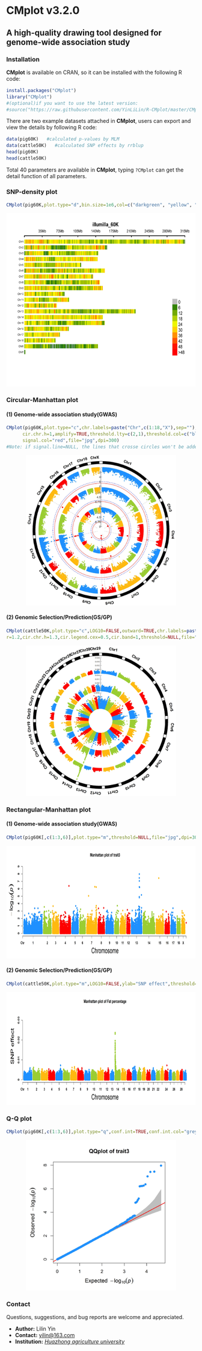CMplot v3.2.0
=========

## A high-quality drawing tool designed for genome-wide association study

### Installation

**CMplot** is available on CRAN, so it can be installed with the following R code:

```r
install.packages("CMplot")
library("CMplot")
#(optional)if you want to use the latest version:
#source("https://raw.githubusercontent.com/YinLiLin/R-CMplot/master/CMplot.r")
```

There are two example datasets attached in **CMplot**, users can export and view the details by following R code:

```r
data(pig60K)   #calculated p-values by MLM
data(cattle50K)   #calculated SNP effects by rrblup
head(pig60K)
head(cattle50K)
```

Total 40 parameters are available in **CMplot**, typing ```?CMplot``` can get the detail function of all parameters.

### SNP-density plot

```r
CMplot(pig60K,plot.type="d",bin.size=1e6,col=c("darkgreen", "yellow", "red"),file="jpg",dpi=300)
```

<p align="center">
<a href="https://raw.githubusercontent.com/YinLiLin/R-CMplot/master/Figure/illumilla_60K.jpg">
<img src="Figure/illumilla_60K.jpg" height="460px" width="680px">
</a>
</p>

### Circular-Manhattan plot

#### (1) Genome-wide association study(GWAS)

```r
CMplot(pig60K,plot.type="c",chr.labels=paste("Chr",c(1:18,"X"),sep=""),threshold=c(0.05,0.01),
      cir.chr.h=1,amplify=TRUE,threshold.lty=c(2,1),threshold.col=c("blue","red"),signal.line=1,
      signal.col="red",file="jpg",dpi=300)
#Note: if signal.line=NULL, the lines that crosse circles won't be added.
```

<p align="center">
<a href="https://raw.githubusercontent.com/YinLiLin/R-CMplot/master/Figure/Circular-Manhattan.jpg">
<img src="Figure/Circular-Manhattan.jpg" height="400px" width="400px">
</a>
</p>

#### (2) Genomic Selection/Prediction(GS/GP)

```r
CMplot(cattle50K,plot.type="c",LOG10=FALSE,outward=TRUE,chr.labels=paste("Chr",c(1:29),sep=""),
r=1.2,cir.chr.h=1.3,cir.legend.cex=0.5,cir.band=1,threshold=NULL,file="jpg",dpi=300)
```

<p align="center">
<a href="https://raw.githubusercontent.com/YinLiLin/R-CMplot/master/Figure/Circular-Manhattan.cattle.jpg">
<img src="Figure/Circular-Manhattan.cattle.jpg" height="400px" width="400px">
</a>
</p>

### Rectangular-Manhattan plot

#### (1) Genome-wide association study(GWAS)

```r
CMplot(pig60K[,c(1:3,6)],plot.type="m",threshold=NULL,file="jpg",dpi=300)
```

<p align="center">
<a href="https://raw.githubusercontent.com/YinLiLin/R-CMplot/master/Figure/Rectangular-Manhattan.trait3.jpg">
<img src="Figure/Rectangular-Manhattan.trait3.jpg" height="300px" width="900px">
</a>
</p>

#### (2) Genomic Selection/Prediction(GS/GP)

```r
CMplot(cattle50K,plot.type="m",LOG10=FALSE,ylab="SNP effect",threshold=NULL,file="jpg",dpi=300)
```

<p align="center">
<a href="https://raw.githubusercontent.com/YinLiLin/R-CMplot/master/Figure/Rectangular-Manhattan.Fat percentage.jpg">
<img src="Figure/Rectangular-Manhattan.Fat percentage.jpg" height="300px" width="900px">
</a>
</p>

### Q-Q plot

```r
CMplot(pig60K[,c(1:3,6)],plot.type="q",conf.int=TRUE,conf.int.col="grey",file="jpg",dpi=300)
```

<p align="center">
<a href="https://raw.githubusercontent.com/YinLiLin/R-CMplot/master/Figure/QQplot.trait3.jpg">
<img src="Figure/QQplot.trait3.jpg" height="400px" width="400px">
</a>
</p>

### Contact
Questions, suggestions, and bug reports are welcome and appreciated.
- **Author:** Lilin Yin
- **Contact:** yilin@163.com
- **Institution:** [*Huazhong agriculture university*](http://www.hzau.edu.cn/2014/ch/)
